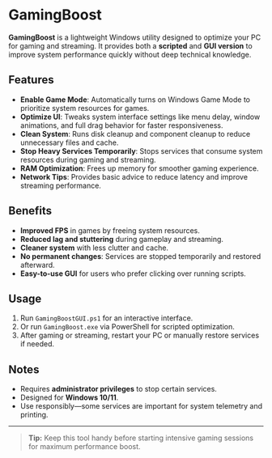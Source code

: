 # GamingBoost

**GamingBoost** is a lightweight Windows utility designed to optimize your PC for gaming and streaming. It provides both a **scripted** and **GUI version** to improve system performance quickly without deep technical knowledge.

## Features

- **Enable Game Mode**: Automatically turns on Windows Game Mode to prioritize system resources for games.
- **Optimize UI**: Tweaks system interface settings like menu delay, window animations, and full drag behavior for faster responsiveness.
- **Clean System**: Runs disk cleanup and component cleanup to reduce unnecessary files and cache.
- **Stop Heavy Services Temporarily**: Stops services that consume system resources during gaming and streaming.
- **RAM Optimization**: Frees up memory for smoother gaming experience.
- **Network Tips**: Provides basic advice to reduce latency and improve streaming performance.

## Benefits

- **Improved FPS** in games by freeing system resources.
- **Reduced lag and stuttering** during gameplay and streaming.
- **Cleaner system** with less clutter and cache.
- **No permanent changes**: Services are stopped temporarily and restored afterward.
- **Easy-to-use GUI** for users who prefer clicking over running scripts.

## Usage

1. Run `GamingBoostGUI.ps1` for an interactive interface.
2. Or run `GamingBoost.exe` via PowerShell for scripted optimization.
3. After gaming or streaming, restart your PC or manually restore services if needed.

## Notes

- Requires **administrator privileges** to stop certain services.
- Designed for **Windows 10/11**.
- Use responsibly—some services are important for system telemetry and printing.

---

> **Tip:** Keep this tool handy before starting intensive gaming sessions for maximum performance boost.
